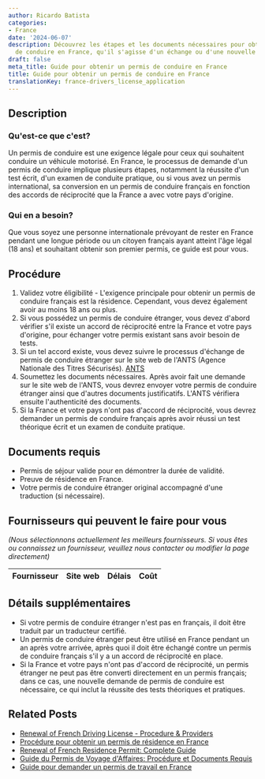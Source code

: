 ```yaml
---
author: Ricardo Batista
categories:
- France
date: '2024-06-07'
description: Découvrez les étapes et les documents nécessaires pour obtenir un permis
  de conduire en France, qu'il s'agisse d'un échange ou d'une nouvelle demande.
draft: false
meta_title: Guide pour obtenir un permis de conduire en France
title: Guide pour obtenir un permis de conduire en France
translationKey: france-drivers_license_application
---
```


## Description
### Qu'est-ce que c'est?
Un permis de conduire est une exigence légale pour ceux qui souhaitent conduire un véhicule motorisé. En France, le processus de demande d'un permis de conduire implique plusieurs étapes, notamment la réussite d'un test écrit, d'un examen de conduite pratique, ou si vous avez un permis international, sa conversion en un permis de conduire français en fonction des accords de réciprocité que la France a avec votre pays d'origine.

### Qui en a besoin?
Que vous soyez une personne internationale prévoyant de rester en France pendant une longue période ou un citoyen français ayant atteint l'âge légal (18 ans) et souhaitant obtenir son premier permis, ce guide est pour vous.

## Procédure
1. Validez votre éligibilité - L'exigence principale pour obtenir un permis de conduire français est la résidence. Cependant, vous devez également avoir au moins 18 ans ou plus.
2. Si vous possédez un permis de conduire étranger, vous devez d'abord vérifier s'il existe un accord de réciprocité entre la France et votre pays d'origine, pour échanger votre permis existant sans avoir besoin de tests.
3. Si un tel accord existe, vous devez suivre le processus d'échange de permis de conduire étranger sur le site web de l'ANTS (Agence Nationale des Titres Sécurisés). [ANTS](https://csirt.docapost.fr/index.php/Information_de_s%C3%A9curit%C3%A9_ANTS?_event_transid=1630592401)
4. Soumettez les documents nécessaires. Après avoir fait une demande sur le site web de l'ANTS, vous devrez envoyer votre permis de conduire étranger ainsi que d'autres documents justificatifs. L'ANTS vérifiera ensuite l'authenticité des documents.
5. Si la France et votre pays n'ont pas d'accord de réciprocité, vous devrez demander un permis de conduire français après avoir réussi un test théorique écrit et un examen de conduite pratique.

## Documents requis
- Permis de séjour valide pour en démontrer la durée de validité.
- Preuve de résidence en France.
- Votre permis de conduire étranger original accompagné d'une traduction (si nécessaire).

## Fournisseurs qui peuvent le faire pour vous
_(Nous sélectionnons actuellement les meilleurs fournisseurs. Si vous êtes ou connaissez un fournisseur, veuillez nous contacter ou modifier la page directement)_

| Fournisseur     |     Site web    |     Délais       |       Coût       |
| :-------------: | :-------------: |  :-------------: | :-------------: |

## Détails supplémentaires
- Si votre permis de conduire étranger n'est pas en français, il doit être traduit par un traducteur certifié.
- Un permis de conduire étranger peut être utilisé en France pendant un an après votre arrivée, après quoi il doit être échangé contre un permis de conduire français s'il y a un accord de réciprocité en place.
- Si la France et votre pays n'ont pas d'accord de réciprocité, un permis étranger ne peut pas être converti directement en un permis français; dans ce cas, une nouvelle demande de permis de conduire est nécessaire, ce qui inclut la réussite des tests théoriques et pratiques.
## Related Posts

- [Renewal of French Driving License - Procedure & Providers](https://tramitit.com/fr/guides/france/renouvellement_de_permis_de_conduire/)
- [Procédure pour obtenir un permis de résidence en France](https://tramitit.com/fr/guides/france/demande_de_carte_de_sejour/)
- [Renewal of French Residence Permit: Complete Guide](https://tramitit.com/fr/guides/france/renouvellement_de_carte_de_sejour/)
- [Guide du Permis de Voyage d'Affaires: Procédure et Documents Requis](https://tramitit.com/fr/guides/france/demande_de_permis_de_voyage_daffaires/)
- [Guide pour demander un permis de travail en France](https://tramitit.com/fr/guides/france/demande_de_permis_de_travail/)